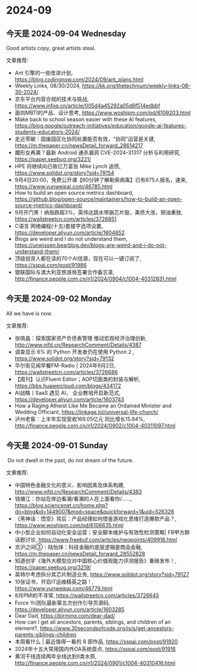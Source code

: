 # 2024-09

## 今天是 2024-09-04 Wednesday

Good artists copy, great artists steal.

文章推荐:
- Ant 引擎的一些改进计划, https://blog.codingnow.com/2024/09/ant_plans.html
- Weekly Links, 08/30/2024, https://kk.org/thetechnium/weekly-links-08-30-2024/
- 京东平台内容合规的技术与挑战, https://www.infoq.cn/article/005d4a45292a05d6f514edbbf
- 面向MBTI的产品、设计思考, https://www.woshipm.com/pd/6109203.html
- Make back to school season easier with these AI features, https://blog.google/outreach-initiatives/education/google-ai-features-students-educators-2024/
- 走近零碳｜固废园区化协同处置能否有效，“协同”运营是关键, https://m.thepaper.cn/newsDetail_forward_28614217
- 魔形女再袭？最新 Android 通杀漏洞 CVE-2024-31317 分析与利用研究, https://paper.seebug.org/3221/
- HPE 将继续向已故亿万富翁 Mike Lynch 追债, https://www.solidot.org/story?sid=79154
- 9月4日20:00，免费公开课【60分钟了解勒索病毒】已有875人报名，速来, https://www.yunweipai.com/46785.html
- How to build an open source metrics dashboard, https://github.blog/open-source/maintainers/how-to-build-an-open-source-metrics-dashboard/
- 9月开门黑！纳指跌超3%，英伟达跳水带崩芯片股，美债大涨，铜油重挫, https://wallstreetcn.com/articles/3726851
- C语言 网络编程(十五)套接字选项设置, https://developer.aliyun.com/article/1604852
- Blogs are weird and I do not understand them, https://unwissen.bearblog.dev/blogs-are-weird-and-i-do-not-understand-them/
- 顶级投资人都在读的70个AI信源，现在可以一键订阅了, https://sspai.com/post/91986
- 银联国际与澳大利亚旅游局签署合作备忘录, http://finance.people.com.cn/n1/2024/0904/c1004-40312831.html

## 今天是 2024-09-02 Monday

All we have is now.

文章推荐:
- 张晓晶：探索国家资产负债表管理 推动宏观经济治理创新, http://www.nifd.cn/ResearchComment/Details/4387
- 调查显示 6% 的 Python 开发者仍在使用 Python 2 , https://www.solidot.org/story?sid=79132
- 华尔街见闻早餐FM-Radio | 2024年9月2日, https://wallstreetcn.com/articles/3726686
- 【周刊】认识Fluent Editor；AOP切面类的封装与解析, https://bbs.huaweicloud.com/blogs/434172
- AI战略丨SaaS 遇见 AI， 企业教培开启新范式, https://developer.aliyun.com/article/1603743
- How a Raging Atheist Like Me Became an Ordained Minister and Wedding Officiant, https://linkage.lol/universal-life-church/
- 泸州老窖：上半年实现营收169.05亿元 同比增长15.84%, http://finance.people.com.cn/n1/2024/0902/c1004-40311097.html

## 今天是 2024-09-01 Sunday

 Do not dwell in the past, do not dream of the future.

文章推荐:
- 中国特色金融文化的意义、影响因素及体系构建, http://www.nifd.cn/ResearchComment/Details/4383
- 钱塘江：你站在岸边看潮/看潮的人在上面看你/……, https://blog.sciencenet.cn/home.php?do=blog&id=1449007&mod=space&quickforward=1&uid=526326
- 《黑神话：悟空》背后：产品经理如何借鉴游戏化思维打造爆款产品？, https://www.woshipm.com/pd/6106635.html
- 中小型企业如何自动化安全运营；安全脚本维护与有效性检测策略| FB甲方群话题讨论, https://www.freebuf.com/articles/neopoints/409916.html
- 京沪之间③｜陆怡烽：科技金融的底层逻辑是商品金融, https://m.thepaper.cn/newsDetail_forward_28552828
- 知道创宇《海外大模型应对中国核心价值观能力评测报告》重磅发布！, https://paper.seebug.org/3219/
- 英特尔考虑拆分其芯片制造业务, https://www.solidot.org/story?sid=79127
- 10张证书，开启IT运维精英之路！, https://www.yunweipai.com/46779.html
- 8月PMI的不寻常, https://wallstreetcn.com/articles/3726645
- Force Yc团队最新第五次创作引导页源码, https://developer.aliyun.com/article/1603285
- Dear Dad, https://birming.com/dear-dad/
- How can I get all ancestors, parents, siblings, and children of an element?, https://www.30secondsofcode.org/js/s/get-ancestors-parents-siblings-children
- 本周看什么 | 最近值得一看的 8 部作品, https://sspai.com/post/91920
- 2024年十五大常用国内外OA系统盘点, https://sspai.com/post/91916
- 黄河干线连续两年全线达到Ⅱ类水质, http://finance.people.com.cn/n1/2024/0901/c1004-40310416.html
